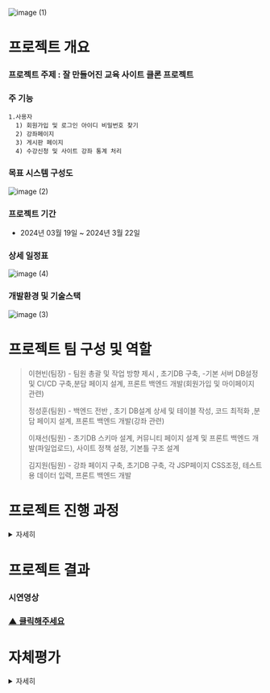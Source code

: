 
![image (1)](https://github.com/HyunBeenL/Chproject4/assets/122505474/b24f8c0a-280e-4b69-b0c1-b8e10c587e10)


# 프로젝트 개요
### 프로젝트 주제 : 잘 만들어진 교육 사이트 클론 프로젝트 
### 주 기능 
```
1.사용자
  1) 회원가입 및 로그인 아이디 비밀번호 찾기
  2) 강좌페이지
  3) 게시판 페이지
  4) 수강신청 및 사이트 강좌 통계 처리
```
### 목표 시스템 구성도
![image (2)](https://github.com/HyunBeenL/Chproject4/assets/122505474/b6f6ef26-b7f9-4a8b-8504-306815b276e2)

### 프로젝트 기간
- 2024년 03월 19일 ~ 2024년 3월 22일
### 상세 일정표
![image (4)](https://github.com/HyunBeenL/Chproject4/assets/122505474/97fece23-38da-4206-8106-e80fe92ee0fa)
### 개발환경 및 기술스택
![image (3)](https://github.com/HyunBeenL/Chproject4/assets/122505474/ccecf599-e5dc-4366-87b6-cbedde894209)



# 프로젝트 팀 구성 및 역할
>이현빈(팀장) - 팀원 총괄 및 작업 방향 제시 , 초기DB 구축, -기본 서버 DB설정 및 CI/CD 구축,분담 페이지 설계, 프론트 백엔드 개발(회원가입 및 마이페이지 관련)
>
>정성훈(팀원) - 백엔드 전반 , 초기 DB설계 상세 및 테이블 작성, 코드 최적화 ,분담 페이지 설계, 프론트 백엔드 개발(강좌 관련)
>
>이재선(팀원) - 초기DB 스키마 설계, 커뮤니티 페이지 설계 및 프론트 백엔드 개발(파일업로드), 사이트 정책 설정, 기본틀 구조 설계
>
>김지원(팀원) - 강좌 페이지 구축, 초기DB 구축, 각 JSP페이지 CSS조정, 테스트용 데이터 입력, 프론트 백엔드 개발
>


# 프로젝트 진행 과정
<details>
    <summary>자세히</summary>
  
## 기획서 분석
![image (9)](https://github.com/HyunBeenL/Chproject4/assets/122505474/88f13150-2e93-4ef5-9cdc-c97c398f8093)

## 개발환경 구축
![image (10)](https://github.com/HyunBeenL/Chproject4/assets/122505474/1227f4af-e2f4-4b88-aa80-dd3a9502df36)

## DB 설계
전체적인 DB 설계
![image (11)](https://github.com/HyunBeenL/Chproject4/assets/122505474/43edeee8-d3ee-47e9-ad5c-68a429648e33)

## 개발 진행 및 발표
>1.FRONT/BACK 별, 메뉴 별 세부 업무 분장 진행
>
>2.전 메뉴 퍼블리싱
>
>3.메뉴 별 기능 개발
>
>4.프로젝트 진행 결과 발표


![image (12)](https://github.com/HyunBeenL/Chproject4/assets/122505474/d6dad381-0bdb-4ea4-afd3-b35fab33dc84)

</details>

# 프로젝트 결과

### 시연영상


### [▲ 클릭해주세요](https://www.youtube.com/watch?v=yZLpf4daZLA)

# 자체평가
<details>
    <summary>자세히</summary>

![image (5)](https://github.com/HyunBeenL/Chproject4/assets/122505474/19075465-01e8-4e26-8464-caec5f60c5a3)
![image (6)](https://github.com/HyunBeenL/Chproject4/assets/122505474/8dc24f49-74aa-4468-8c4c-fb3745c959b7)
![image (7)](https://github.com/HyunBeenL/Chproject4/assets/122505474/2f4d5370-ada4-4600-b741-7d90c6538103)
![image (8)](https://github.com/HyunBeenL/Chproject4/assets/122505474/9edb3b04-ae47-40bf-bded-8210c34dab75)
</details>




















